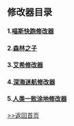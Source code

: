 ## 修改器目录

#### 1.[喵斯快跑修改器](/GameTrainer/Trainer/MuseDash.md "喵斯快跑修改器") 

#### 2.[森林之子](/GameTrainer/Trainer/SonsOfTheForest.md "森林之子修改器") 

#### 3.[艾希修改器](/GameTrainer/Trainer/ICEY.md "艾希修改器") 

#### 4.[深海迷航修改器](/GameTrainer/Trainer/Subnautica.md "深海迷航修改器") 

#### 5.[人类一败涂地修改器](/GameTrainer/Trainer/Human.md "人类一败涂地修改器") 







[>>返回首页](README)